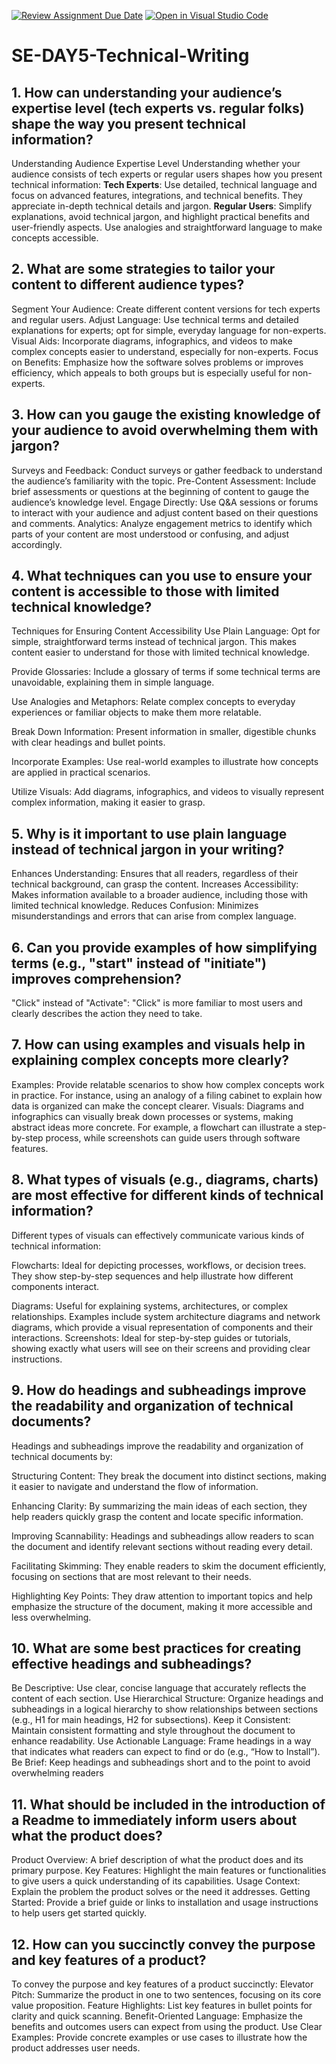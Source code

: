 [![Review Assignment Due Date](https://classroom.github.com/assets/deadline-readme-button-22041afd0340ce965d47ae6ef1cefeee28c7c493a6346c4f15d667ab976d596c.svg)](https://classroom.github.com/a/zsAR-pyY)
[![Open in Visual Studio Code](https://classroom.github.com/assets/open-in-vscode-2e0aaae1b6195c2367325f4f02e2d04e9abb55f0b24a779b69b11b9e10269abc.svg)](https://classroom.github.com/online_ide?assignment_repo_id=15696294&assignment_repo_type=AssignmentRepo)
# SE-DAY5-Technical-Writing
## 1. How can understanding your audience’s expertise level (tech experts vs. regular folks) shape the way you present technical information?
Understanding Audience Expertise Level
Understanding whether your audience consists of tech experts or regular users shapes how you present technical information:
**Tech Experts**: Use detailed, technical language and focus on advanced features, integrations, and technical benefits. They appreciate in-depth technical details and jargon.
**Regular Users**: Simplify explanations, avoid technical jargon, and highlight practical benefits and user-friendly aspects. Use analogies and straightforward language to make concepts accessible.
## 2. What are some strategies to tailor your content to different audience types?
Segment Your Audience: Create different content versions for tech experts and regular users.
Adjust Language: Use technical terms and detailed explanations for experts; opt for simple, everyday language for non-experts.
Visual Aids: Incorporate diagrams, infographics, and videos to make complex concepts easier to understand, especially for non-experts.
Focus on Benefits: Emphasize how the software solves problems or improves efficiency, which appeals to both groups but is especially useful for non-experts.
## 3. How can you gauge the existing knowledge of your audience to avoid overwhelming them with jargon?
Surveys and Feedback: Conduct surveys or gather feedback to understand the audience’s familiarity with the topic.
Pre-Content Assessment: Include brief assessments or questions at the beginning of content to gauge the audience’s knowledge level.
Engage Directly: Use Q&A sessions or forums to interact with your audience and adjust content based on their questions and comments.
Analytics: Analyze engagement metrics to identify which parts of your content are most understood or confusing, and adjust accordingly.
## 4. What techniques can you use to ensure your content is accessible to those with limited technical knowledge?
Techniques for Ensuring Content Accessibility
Use Plain Language: Opt for simple, straightforward terms instead of technical jargon. This makes content easier to understand for those with limited technical knowledge.

Provide Glossaries: Include a glossary of terms if some technical terms are unavoidable, explaining them in simple language.

Use Analogies and Metaphors: Relate complex concepts to everyday experiences or familiar objects to make them more relatable.

Break Down Information: Present information in smaller, digestible chunks with clear headings and bullet points.

Incorporate Examples: Use real-world examples to illustrate how concepts are applied in practical scenarios.

Utilize Visuals: Add diagrams, infographics, and videos to visually represent complex information, making it easier to grasp.
## 5. Why is it important to use plain language instead of technical jargon in your writing?
Enhances Understanding: Ensures that all readers, regardless of their technical background, can grasp the content.
Increases Accessibility: Makes information available to a broader audience, including those with limited technical knowledge.
Reduces Confusion: Minimizes misunderstandings and errors that can arise from complex language.
## 6. Can you provide examples of how simplifying terms (e.g., "start" instead of "initiate") improves comprehension?
"Click" instead of "Activate": "Click" is more familiar to most users and clearly describes the action they need to take.
## 7. How can using examples and visuals help in explaining complex concepts more clearly?
Examples: Provide relatable scenarios to show how complex concepts work in practice. For instance, using an analogy of a filing cabinet to explain how data is organized can make the concept clearer.
Visuals: Diagrams and infographics can visually break down processes or systems, making abstract ideas more concrete. For example, a flowchart can illustrate a step-by-step process, while screenshots can guide users through software features.
## 8. What types of visuals (e.g., diagrams, charts) are most effective for different kinds of technical information?
Different types of visuals can effectively communicate various kinds of technical information:

Flowcharts: Ideal for depicting processes, workflows, or decision trees. They show step-by-step sequences and help illustrate how different components interact.

Diagrams: Useful for explaining systems, architectures, or complex relationships. Examples include system architecture diagrams and network diagrams, which provide a visual representation of components and their interactions.
Screenshots: Ideal for step-by-step guides or tutorials, showing exactly what users will see on their screens and providing clear instructions.
## 9. How do headings and subheadings improve the readability and organization of technical documents?
Headings and subheadings improve the readability and organization of technical documents by:

Structuring Content: They break the document into distinct sections, making it easier to navigate and understand the flow of information.

Enhancing Clarity: By summarizing the main ideas of each section, they help readers quickly grasp the content and locate specific information.

Improving Scannability: Headings and subheadings allow readers to scan the document and identify relevant sections without reading every detail.

Facilitating Skimming: They enable readers to skim the document efficiently, focusing on sections that are most relevant to their needs.

Highlighting Key Points: They draw attention to important topics and help emphasize the structure of the document, making it more accessible and less overwhelming.
## 10. What are some best practices for creating effective headings and subheadings?
Be Descriptive: Use clear, concise language that accurately reflects the content of each section.
Use Hierarchical Structure: Organize headings and subheadings in a logical hierarchy to show relationships between sections (e.g., H1 for main headings, H2 for subsections).
Keep it Consistent: Maintain consistent formatting and style throughout the document to enhance readability.
Use Actionable Language: Frame headings in a way that indicates what readers can expect to find or do (e.g., “How to Install”).
Be Brief: Keep headings and subheadings short and to the point to avoid overwhelming readers
## 11. What should be included in the introduction of a Readme to immediately inform users about what the product does?
Product Overview: A brief description of what the product does and its primary purpose.
Key Features: Highlight the main features or functionalities to give users a quick understanding of its capabilities.
Usage Context: Explain the problem the product solves or the need it addresses.
Getting Started: Provide a brief guide or links to installation and usage instructions to help users get started quickly.
## 12. How can you succinctly convey the purpose and key features of a product?
To convey the purpose and key features of a product succinctly:
Elevator Pitch: Summarize the product in one to two sentences, focusing on its core value proposition.
Feature Highlights: List key features in bullet points for clarity and quick scanning.
Benefit-Oriented Language: Emphasize the benefits and outcomes users can expect from using the product.
Use Clear Examples: Provide concrete examples or use cases to illustrate how the product addresses user needs.
